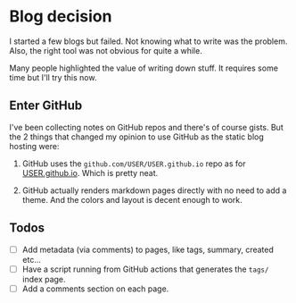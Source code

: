 # Blog decision

I started a few blogs but failed. Not knowing what to write was the problem.
Also, the right tool was not obvious for quite a while.

Many people highlighted the value of writing down stuff. It requires some time
but I'll try this now.


## Enter GitHub

I've been collecting notes on GitHub repos and there's of course gists. But
the 2 things that changed my opinion to use GitHub as the static blog hosting
were:

1. GitHub uses the `github.com/USER/USER.github.io` repo as for
   [USER.github.io](https://USER.github.io). Which is pretty neat.

2. GitHub actually renders markdown pages directly with no need to add a theme.
   And the colors and layout is decent enough to work.


## Todos

- [ ] Add metadata (via comments) to pages, like tags, summary, created etc...
- [ ] Have a script running from GitHub actions that generates the `tags/`
      index page.
- [ ] Add a comments section on each page.

